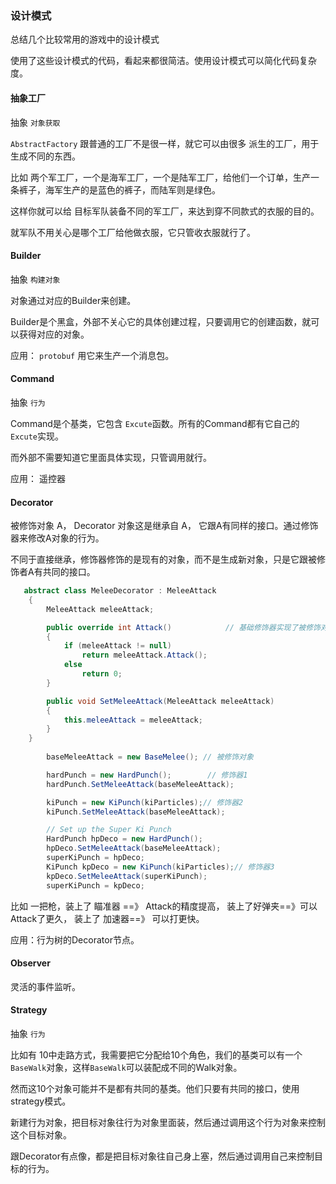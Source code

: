 ### 设计模式

总结几个比较常用的游戏中的设计模式

使用了这些设计模式的代码，看起来都很简洁。使用设计模式可以简化代码复杂度。



#### 抽象工厂

抽象 `对象获取` 

`AbstractFactory` 跟普通的工厂不是很一样，就它可以由很多 派生的工厂，用于生成不同的东西。

比如 两个军工厂，一个是海军工厂，一个是陆军工厂，给他们一个订单，生产一条裤子，海军生产的是蓝色的裤子，而陆军则是绿色。

这样你就可以给 目标军队装备不同的军工厂，来达到穿不同款式的衣服的目的。

就军队不用关心是哪个工厂给他做衣服，它只管收衣服就行了。



#### Builder

抽象 `构建对象`

对象通过对应的Builder来创建。

Builder是个黑盒，外部不关心它的具体创建过程，只要调用它的创建函数，就可以获得对应的对象。

应用： `protobuf` 用它来生产一个消息包。



#### Command

抽象 `行为`

Command是个基类，它包含 `Excute`函数。所有的Command都有它自己的`Excute`实现。

而外部不需要知道它里面具体实现，只管调用就行。



应用： 遥控器



#### Decorator

被修饰对象 A， Decorator 对象这是继承自 A， 它跟A有同样的接口。通过修饰器来修改A对象的行为。

不同于直接继承，修饰器修饰的是现有的对象，而不是生成新对象，只是它跟被修饰者A有共同的接口。

```c#
   abstract class MeleeDecorator : MeleeAttack
    {
        MeleeAttack meleeAttack;

        public override int Attack() 			// 基础修饰器实现了被修饰对象的功能，通过继承MeleeDecorator来修改Attack的行为。
        {
            if (meleeAttack != null)
                return meleeAttack.Attack();
            else
                return 0;
        }

        public void SetMeleeAttack(MeleeAttack meleeAttack)
        {
            this.meleeAttack = meleeAttack;
        }
    }
    
        baseMeleeAttack = new BaseMelee(); // 被修饰对象

        hardPunch = new HardPunch();		// 修饰器1
        hardPunch.SetMeleeAttack(baseMeleeAttack);

        kiPunch = new KiPunch(kiParticles);// 修饰器2
        kiPunch.SetMeleeAttack(baseMeleeAttack);

        // Set up the Super Ki Punch
        HardPunch hpDeco = new HardPunch();
        hpDeco.SetMeleeAttack(baseMeleeAttack);
        superKiPunch = hpDeco;
        KiPunch kpDeco = new KiPunch(kiParticles);// 修饰器3
        kpDeco.SetMeleeAttack(superKiPunch);
        superKiPunch = kpDeco;
```

比如 一把枪，装上了 瞄准器 ==》 Attack的精度提高， 装上了好弹夹==》可以Attack了更久， 装上了 加速器==》 可以打更快。

应用：行为树的Decorator节点。



#### Observer

灵活的事件监听。



#### Strategy

抽象 `行为`

比如有 10中走路方式，我需要把它分配给10个角色，我们的基类可以有一个`BaseWalk`对象，这样`BaseWalk`可以装配成不同的Walk对象。

然而这10个对象可能并不是都有共同的基类。他们只要有共同的接口，使用strategy模式。



新建行为对象，把目标对象往行为对象里面装，然后通过调用这个行为对象来控制这个目标对象。

跟Decorator有点像，都是把目标对象往自己身上塞，然后通过调用自己来控制目标的行为。

